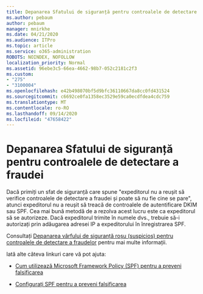 ```yaml
---
title: Depanarea Sfatului de siguranță pentru controalele de detectare a fraudei
ms.author: pebaum
author: pebaum
manager: mnirkhe
ms.date: 04/21/2020
ms.audience: ITPro
ms.topic: article
ms.service: o365-administration
ROBOTS: NOINDEX, NOFOLLOW
localization_priority: Normal
ms.assetid: 96ebe3c5-66ea-4662-98b7-052c2181c2f3
ms.custom:
- "275"
- "3100004"
ms.openlocfilehash: e42b498070bf5d9bfc36110667da8cc0fd431524
ms.sourcegitcommit: c6692ce0fa1358ec3529e59ca0ecdfdea4cdc759
ms.translationtype: MT
ms.contentlocale: ro-RO
ms.lasthandoff: 09/14/2020
ms.locfileid: "47658422"
---
```

# <a name="troubleshooting-the-safety-tip-for-fraud-detection-checks"></a>Depanarea Sfatului de siguranță pentru controalele de detectare a fraudei

Dacă primiți un sfat de siguranță care spune "expeditorul nu a reușit să verifice controalele de detectare a fraudei și poate să nu fie cine se pare", atunci expeditorul nu a reușit să treacă de controalele de autentificare DKIM sau SPF. Cea mai bună metodă de a rezolva acest lucru este ca expeditorul să se autorizeze. Dacă expeditorul trimite în numele dvs., trebuie să-i autorizați prin adăugarea adresei IP a expeditorului în înregistrarea SPF.
  
Consultați [Depanarea vârfului de siguranță roșu (suspicios) pentru controalele de detectare a fraudelor](https://blogs.msdn.microsoft.com/tzink/2016/11/02/troubleshooting-the-red-suspicious-safety-tip-for-fraud-detection-checks/) pentru mai multe informații.
  
Iată alte câteva linkuri care vă pot ajuta:
  
- [Cum utilizează Microsoft Framework Policy (SPF) pentru a preveni falsificarea](https://docs.microsoft.com/microsoft-365/security/office-365-security/how-office-365-uses-spf-to-prevent-spoofing)

- [Configurați SPF pentru a preveni falsificarea](https://docs.microsoft.com/microsoft-365/security/office-365-security/set-up-spf-in-office-365-to-help-prevent-spoofing)
